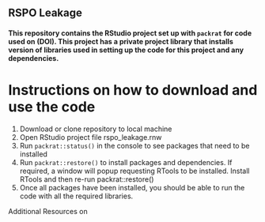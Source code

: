 ## RSPO Leakage
#### This repository contains the RStudio project set up with `packrat` for code used on (DOI). This project has a private project library that installs version of libraries used in setting up the code for this project and any dependencies.

Instructions on how to download and use the code
================================================

1. Download or clone repository to local machine
2. Open RStudio project file rspo_leakage.rnw
3. Run `packrat::status()` in the console to see packages that need to be installed
4. Run `packrat::restore()` to install packages and dependencies. If required, a window will popup requesting RTools to be installed. Install RTools and then re-run packrat::restore()
5. Once all packages have been installed, you should be able to run the code with all the required libraries.

Additional Resources on 




 
